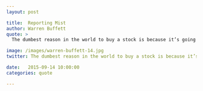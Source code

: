```yaml
---
layout: post

title:  Reporting Mist
author: Warren Buffett
quote: >
  The dumbest reason in the world to buy a stock is because it’s going up.

image: /images/warren-buffett-14.jpg
twitter: The dumbest reason in the world to buy a stock is because it’s going up. Warren Buffett http://quotes.stockflare.com/

date:   2015-09-14 10:00:00
categories: quote

---
```


